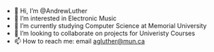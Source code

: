 - 👋 Hi, I’m @AndrewLuther
- 👀 I’m interested in Electronic Music
- 🌱 I’m currently studying Computer Science at Memorial University
- 💞️ I’m looking to collaborate on projects for Univeristy Courses
- 📫 How to reach me: email agluther@mun.ca

<!---
AndrewLuther/AndrewLuther is a ✨ special ✨ repository because its `README.md` (this file) appears on your GitHub profile.
You can click the Preview link to take a look at your changes.
--->
